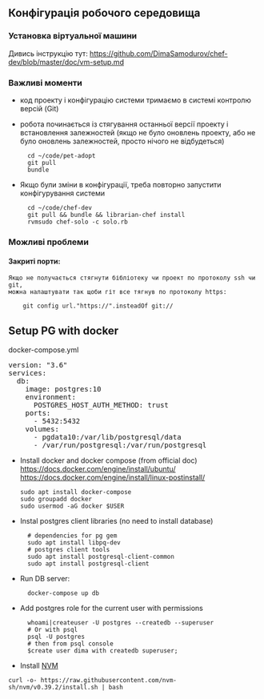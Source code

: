 ## Конфігурація робочого середовища


### Установка віртуальної машини

Дивись інструкцію тут: https://github.com/DimaSamodurov/chef-dev/blob/master/doc/vm-setup.md


### Важливі моменти

- код проекту і конфігурацію системи тримаємо в системі контролю версій (Git)
- робота починається із стягування останньої версії проекту і встановлення залежностей
 (якщо не було оновлень проекту, або не було оновлень залежностей, просто нічого не відбудеться)

        cd ~/code/pet-adopt
        git pull
        bundle

- Якщо були зміни в конфігурації, треба повторно запустити конфігурування системи

        cd ~/code/chef-dev
        git pull && bundle && librarian-chef install
        rvmsudo chef-solo -c solo.rb

### Можливі проблеми

#### Закриті порти:

    Якщо не получається стягнути бібліотеку чи проект по протоколу ssh чи git,
    можна налаштувати так щоби гіт все тягнув по протоколу https:

        git config url."https://".insteadOf git://

## Setup PG with docker

docker-compose.yml

<pre>
version: "3.6"
services:
  db:
    image: postgres:10
    environment:
      POSTGRES_HOST_AUTH_METHOD: trust
    ports:
      - 5432:5432
    volumes:
      - pgdata10:/var/lib/postgresql/data
      - /var/run/postgresql:/var/run/postgresql
</pre>

- Install docker and docker compose (from official doc)
  https://docs.docker.com/engine/install/ubuntu/
  https://docs.docker.com/engine/install/linux-postinstall/
  
  ``` 
  sudo apt install docker-compose
  sudo groupadd docker
  sudo usermod -aG docker $USER
  ```
  
- Instal postgres client libraries (no need to install database)
  ```
    # dependencies for pg gem
    sudo apt install libpq-dev
    # postgres client tools
    sudo apt install postgresql-client-common
    sudo apt install postgresql-client
  ```
- Run DB server: 
  ```
    docker-compose up db
  ```   
- Add postgres role for the current user with permissions
  ```
    whoami|createuser -U postgres --createdb --superuser
    # Or with psql 
    psql -U postgres
    # then from psql console
    $create user dima with createdb superuser;
  ```
  
  
- Install [NVM](https://github.com/nvm-sh/nvm)

 ```
 curl -o- https://raw.githubusercontent.com/nvm-sh/nvm/v0.39.2/install.sh | bash
 ```

